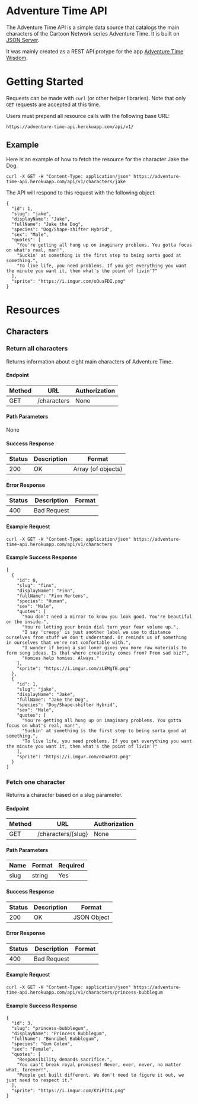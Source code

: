 # Adventure Time API

The Adventure Time API is a simple data source that catalogs the main characters of the Cartoon Network series Adventure Time. It is built on [JSON Server](https://github.com/typicode/json-server).

It was mainly created as a REST API protype for the app [Adventure Time Wisdom](https://github.com/sally/adventure-time-wisdom).

# Getting Started

Requests can be made with `curl` (or other helper libraries). Note that only `GET` requests are accepted at this time.

Users must prepend all resource calls with the following base URL:

`https://adventure-time-api.herokuapp.com/api/v1/`

## Example

Here is an example of how to fetch the resource for the character Jake the Dog.

`curl -X GET -H "Content-Type: application/json" https://adventure-time-api.herokuapp.com/api/v1/characters/jake`

The API will respond to this request with the following object:

```
{
  "id": 1,
  "slug": "jake",
  "displayName": "Jake",
  "fullName": "Jake the Dog",
  "species": "Dog/Shape-shifter Hybrid",
  "sex": "Male",
  "quotes": [
    "You're getting all hung up on imaginary problems. You gotta focus on what's real, man!",
    "Suckin' at something is the first step to being sorta good at something.",
    "To live life, you need problems. If you get everything you want the minute you want it, then what's the point of livin'?"
  ],
  "sprite": "https://i.imgur.com/oOuaFDI.png"
}
```

# Resources

## Characters

### Return all characters

Returns information about eight main characters of Adventure Time.

#### Endpoint

| Method | URL         | Authorization |
|--------|-------------|---------------|
| GET    | /characters | None          |

#### Path Parameters

None

#### Success Response

| Status | Description | Format             |
|--------|-------------|--------------------|
| 200    | OK          | Array (of objects) |

#### Error Response

| Status | Description | Format |
|--------|-------------|--------|
| 400    | Bad Request |        |

#### Example Request

`curl -X GET -H "Content-Type: application/json" https://adventure-time-api.herokuapp.com/api/v1/characters`

#### Example Success Response

```
[
  {
    "id": 0,
    "slug": "finn",
    "displayName": "Finn",
    "fullName": "Finn Mertens",
    "species": "Human",
    "sex": "Male",
    "quotes": [
      "You don't need a mirror to know you look good. You're beautiful on the inside.",
      "You're letting your brain dial turn your fear volume up.",
      "I say 'creepy' is just another label we use to distance ourselves from stuff we don't understand. Or reminds us of something in ourselves that we're not comfortable with.",
      "I wonder if being a sad loner gives you more raw materials to form song ideas. Is that where creativity comes from? From sad biz?",
      "Homies help homies. Always."
    ],
    "sprite": "https://i.imgur.com/zLEMgTB.png"
  },
  {
    "id": 1,
    "slug": "jake",
    "displayName": "Jake",
    "fullName": "Jake the Dog",
    "species": "Dog/Shape-shifter Hybrid",
    "sex": "Male",
    "quotes": [
      "You're getting all hung up on imaginary problems. You gotta focus on what's real, man!",
      "Suckin' at something is the first step to being sorta good at something.",
      "To live life, you need problems. If you get everything you want the minute you want it, then what's the point of livin'?"
    ],
    "sprite": "https://i.imgur.com/oOuaFDI.png"
  }
]
```

### Fetch one character

Returns a character based on a slug parameter.

#### Endpoint

| Method | URL                | Authorization |
|--------|--------------------|---------------|
| GET    | /characters/{slug} | None          |

#### Path Parameters

| Name | Format | Required |
|------|--------|----------|
| slug | string | Yes      |

#### Success Response

| Status | Description | Format      |
|--------|-------------|-------------|
| 200    | OK          | JSON Object |

#### Error Response

| Status | Description | Format |
|--------|-------------|--------|
| 400    | Bad Request |        |

#### Example Request

`curl -X GET -H "Content-Type: application/json" https://adventure-time-api.herokuapp.com/api/v1/characters/princess-bubblegum`

#### Example Success Response

```
{
  "id": 3,
  "slug": "princess-bubblegum",
  "displayName": "Princess Bubblegum",
  "fullName": "Bonnibel Bubblegum",
  "species": "Gum Golem",
  "sex": "Female",
  "quotes": [
    "Responsibility demands sacrifice.",
    "You can't break royal promises! Never, ever, never, no matter what, forever!",
    "People get built different. We don't need to figure it out, we just need to respect it."
  ],
  "sprite": "https://i.imgur.com/KYiPIt4.png"
}
```